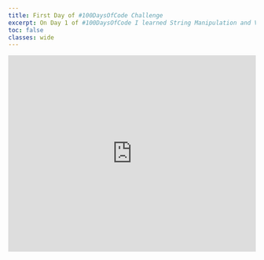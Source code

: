 ```yaml
---
title: First Day of #100DaysOfCode Challenge
excerpt: On Day 1 of #100DaysOfCode I learned String Manipulation and Variables
toc: false
classes: wide
---
```


<iframe height="400px" width="100%" src="https://repl.it/@TheSarfaraz/band-name-generator-python?lite=true" scrolling="no" frameborder="no" allowtransparency="true" allowfullscreen="true" sandbox="allow-forms allow-pointer-lock allow-popups allow-same-origin allow-scripts allow-modals"></iframe>
